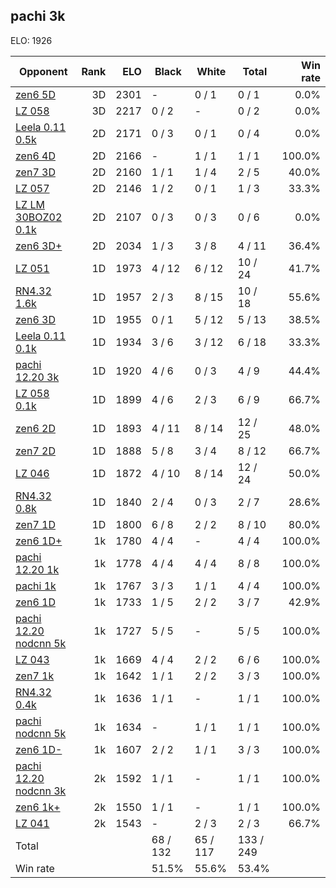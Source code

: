 ## pachi 3k ##

ELO: 1926

Opponent | Rank | ELO | Black | White | Total | Win rate
---------|-----:|----:|-------|-------|-------|-------:
[zen6 5D](zen6%205D.md) | 3D | 2301 | - | 0 / 1 | 0 / 1 | 0.0%
[LZ 058](LZ%20058.md) | 3D | 2217 | 0 / 2 | - | 0 / 2 | 0.0%
[Leela 0.11 0.5k](Leela%200.11%200.5k.md) | 2D | 2171 | 0 / 3 | 0 / 1 | 0 / 4 | 0.0%
[zen6 4D](zen6%204D.md) | 2D | 2166 | - | 1 / 1 | 1 / 1 | 100.0%
[zen7 3D](zen7%203D.md) | 2D | 2160 | 1 / 1 | 1 / 4 | 2 / 5 | 40.0%
[LZ 057](LZ%20057.md) | 2D | 2146 | 1 / 2 | 0 / 1 | 1 / 3 | 33.3%
[LZ LM 30BOZ02 0.1k](LZ%20LM%2030BOZ02%200.1k.md) | 2D | 2107 | 0 / 3 | 0 / 3 | 0 / 6 | 0.0%
[zen6 3D+](zen6%203D+.md) | 2D | 2034 | 1 / 3 | 3 / 8 | 4 / 11 | 36.4%
[LZ 051](LZ%20051.md) | 1D | 1973 | 4 / 12 | 6 / 12 | 10 / 24 | 41.7%
[RN4.32 1.6k](RN4.32%201.6k.md) | 1D | 1957 | 2 / 3 | 8 / 15 | 10 / 18 | 55.6%
[zen6 3D](zen6%203D.md) | 1D | 1955 | 0 / 1 | 5 / 12 | 5 / 13 | 38.5%
[Leela 0.11 0.1k](Leela%200.11%200.1k.md) | 1D | 1934 | 3 / 6 | 3 / 12 | 6 / 18 | 33.3%
[pachi 12.20 3k](pachi%2012.20%203k.md) | 1D | 1920 | 4 / 6 | 0 / 3 | 4 / 9 | 44.4%
[LZ 058 0.1k](LZ%20058%200.1k.md) | 1D | 1899 | 4 / 6 | 2 / 3 | 6 / 9 | 66.7%
[zen6 2D](zen6%202D.md) | 1D | 1893 | 4 / 11 | 8 / 14 | 12 / 25 | 48.0%
[zen7 2D](zen7%202D.md) | 1D | 1888 | 5 / 8 | 3 / 4 | 8 / 12 | 66.7%
[LZ 046](LZ%20046.md) | 1D | 1872 | 4 / 10 | 8 / 14 | 12 / 24 | 50.0%
[RN4.32 0.8k](RN4.32%200.8k.md) | 1D | 1840 | 2 / 4 | 0 / 3 | 2 / 7 | 28.6%
[zen7 1D](zen7%201D.md) | 1D | 1800 | 6 / 8 | 2 / 2 | 8 / 10 | 80.0%
[zen6 1D+](zen6%201D+.md) | 1k | 1780 | 4 / 4 | - | 4 / 4 | 100.0%
[pachi 12.20 1k](pachi%2012.20%201k.md) | 1k | 1778 | 4 / 4 | 4 / 4 | 8 / 8 | 100.0%
[pachi 1k](pachi%201k.md) | 1k | 1767 | 3 / 3 | 1 / 1 | 4 / 4 | 100.0%
[zen6 1D](zen6%201D.md) | 1k | 1733 | 1 / 5 | 2 / 2 | 3 / 7 | 42.9%
[pachi 12.20 nodcnn 5k](pachi%2012.20%20nodcnn%205k.md) | 1k | 1727 | 5 / 5 | - | 5 / 5 | 100.0%
[LZ 043](LZ%20043.md) | 1k | 1669 | 4 / 4 | 2 / 2 | 6 / 6 | 100.0%
[zen7 1k](zen7%201k.md) | 1k | 1642 | 1 / 1 | 2 / 2 | 3 / 3 | 100.0%
[RN4.32 0.4k](RN4.32%200.4k.md) | 1k | 1636 | 1 / 1 | - | 1 / 1 | 100.0%
[pachi nodcnn 5k](pachi%20nodcnn%205k.md) | 1k | 1634 | - | 1 / 1 | 1 / 1 | 100.0%
[zen6 1D-](zen6%201D-.md) | 1k | 1607 | 2 / 2 | 1 / 1 | 3 / 3 | 100.0%
[pachi 12.20 nodcnn 3k](pachi%2012.20%20nodcnn%203k.md) | 2k | 1592 | 1 / 1 | - | 1 / 1 | 100.0%
[zen6 1k+](zen6%201k+.md) | 2k | 1550 | 1 / 1 | - | 1 / 1 | 100.0%
[LZ 041](LZ%20041.md) | 2k | 1543 | - | 2 / 3 | 2 / 3 | 66.7%
Total | | | 68 / 132 | 65 / 117 | 133 / 249 | 
Win rate| | | 51.5% | 55.6% | 53.4% | 
